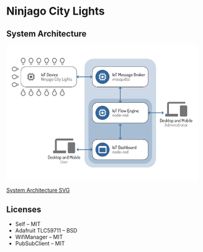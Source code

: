 # Ninjago City Lights

## System Architecture

![System Architecture](Files/SystemArchitecture.png)

[System Architecture SVG](Files/SystemArchitecture.svg)

## Licenses

 * Self – MIT
 * Adafruit TLC59711 – BSD
 * WifiManager – MIT
 * PubSubClient – MIT

